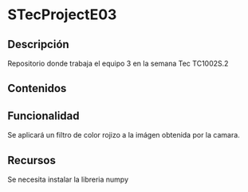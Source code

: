 # STecProjectE03
## Descripción
Repositorio donde trabaja el equipo 3 en la semana Tec TC1002S.2

## Contenidos



## Funcionalidad
Se aplicará un filtro de color rojizo a la imágen obtenida por la camara.


## Recursos
Se necesita instalar la libreria numpy

